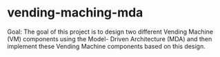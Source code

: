 # vending-maching-mda

Goal:
The goal of this project is to design two different Vending Machine (VM) components using the Model- Driven Architecture (MDA) and then implement these Vending Machine components based on this design.
